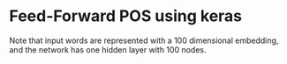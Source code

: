 # Feed-Forward POS using keras

Note that input words are represented with a 100 dimensional embedding, and the network has one hidden layer with 100 nodes.


